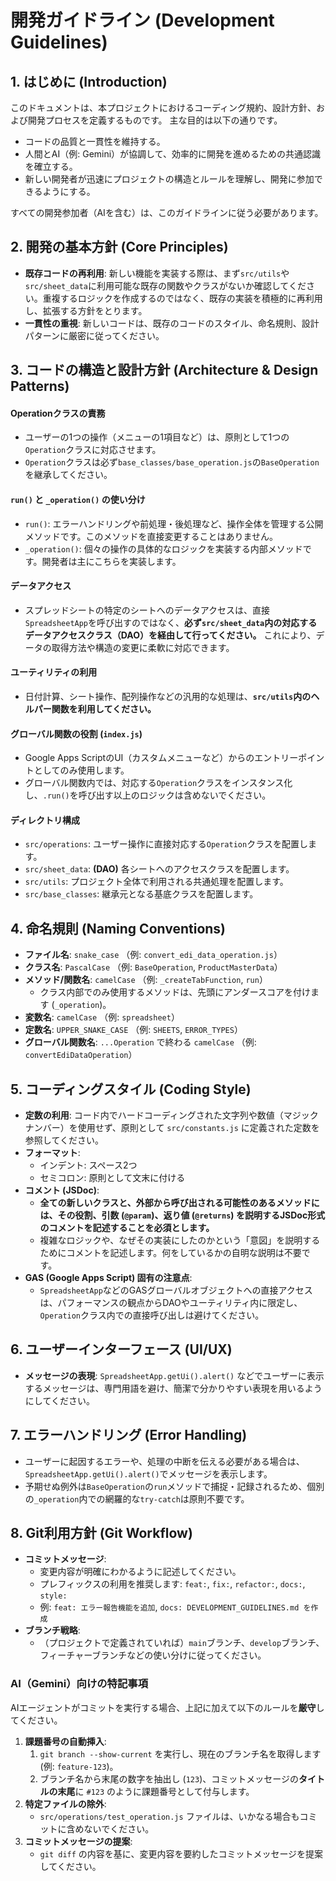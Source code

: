 # 開発ガイドライン (Development Guidelines)

## 1. はじめに (Introduction)

このドキュメントは、本プロジェクトにおけるコーディング規約、設計方針、および開発プロセスを定義するものです。
主な目的は以下の通りです。

-   コードの品質と一貫性を維持する。
-   人間とAI（例: Gemini）が協調して、効率的に開発を進めるための共通認識を確立する。
-   新しい開発者が迅速にプロジェクトの構造とルールを理解し、開発に参加できるようにする。

すべての開発参加者（AIを含む）は、このガイドラインに従う必要があります。

## 2. 開発の基本方針 (Core Principles)

-   **既存コードの再利用**: 新しい機能を実装する際は、まず`src/utils`や`src/sheet_data`に利用可能な既存の関数やクラスがないか確認してください。重複するロジックを作成するのではなく、既存の実装を積極的に再利用し、拡張する方針をとります。
-   **一貫性の重視**: 新しいコードは、既存のコードのスタイル、命名規則、設計パターンに厳密に従ってください。

## 3. コードの構造と設計方針 (Architecture & Design Patterns)

#### Operationクラスの責務
-   ユーザーの1つの操作（メニューの1項目など）は、原則として1つの`Operation`クラスに対応させます。
-   `Operation`クラスは必ず`base_classes/base_operation.js`の`BaseOperation`を継承してください。

#### `run()` と `_operation()` の使い分け
-   `run()`: エラーハンドリングや前処理・後処理など、操作全体を管理する公開メソッドです。このメソッドを直接変更することはありません。
-   `_operation()`: 個々の操作の具体的なロジックを実装する内部メソッドです。開発者は主にこちらを実装します。

#### データアクセス
-   スプレッドシートの特定のシートへのデータアクセスは、直接`SpreadsheetApp`を呼び出すのではなく、**必ず`src/sheet_data`内の対応するデータアクセスクラス（DAO）を経由して行ってください。** これにより、データの取得方法や構造の変更に柔軟に対応できます。

#### ユーティリティの利用
-   日付計算、シート操作、配列操作などの汎用的な処理は、**`src/utils`内のヘルパー関数を利用してください。**

#### グローバル関数の役割 (`index.js`)
-   Google Apps ScriptのUI（カスタムメニューなど）からのエントリーポイントとしてのみ使用します。
-   グローバル関数内では、対応する`Operation`クラスをインスタンス化し、`.run()`を呼び出す以上のロジックは含めないでください。

#### ディレクトリ構成
-   `src/operations`: ユーザー操作に直接対応する`Operation`クラスを配置します。
-   `src/sheet_data`: **(DAO)** 各シートへのアクセスクラスを配置します。
-   `src/utils`: プロジェクト全体で利用される共通処理を配置します。
-   `src/base_classes`: 継承元となる基底クラスを配置します。

## 4. 命名規則 (Naming Conventions)

-   **ファイル名**: `snake_case` （例: `convert_edi_data_operation.js`）
-   **クラス名**: `PascalCase` （例: `BaseOperation`, `ProductMasterData`）
-   **メソッド/関数名**: `camelCase` （例: `_createTabFunction`, `run`）
    -   クラス内部でのみ使用するメソッドは、先頭にアンダースコアを付けます (`_operation`)。
-   **変数名**: `camelCase` （例: `spreadsheet`）
-   **定数名**: `UPPER_SNAKE_CASE` （例: `SHEETS`, `ERROR_TYPES`）
-   **グローバル関数名**: `...Operation` で終わる `camelCase` （例: `convertEdiDataOperation`）

## 5. コーディングスタイル (Coding Style)

-   **定数の利用**: コード内でハードコーディングされた文字列や数値（マジックナンバー）を使用せず、原則として `src/constants.js` に定義された定数を参照してください。
-   **フォーマット**:
    -   インデント: スペース2つ
    -   セミコロン: 原則として文末に付ける
-   **コメント (JSDoc)**:
    -   **全ての新しいクラスと、外部から呼び出される可能性のあるメソッドには、その役割、引数 (`@param`)、返り値 (`@returns`) を説明するJSDoc形式のコメントを記述することを必須とします。**
    -   複雑なロジックや、なぜその実装にしたのかという「意図」を説明するためにコメントを記述します。何をしているかの自明な説明は不要です。
-   **GAS (Google Apps Script) 固有の注意点**:
    -   `SpreadsheetApp`などのGASグローバルオブジェクトへの直接アクセスは、パフォーマンスの観点からDAOやユーティリティ内に限定し、`Operation`クラス内での直接呼び出しは避けてください。

## 6. ユーザーインターフェース (UI/UX)

-   **メッセージの表現**: `SpreadsheetApp.getUi().alert()` などでユーザーに表示するメッセージは、専門用語を避け、簡潔で分かりやすい表現を用いるようにしてください。

## 7. エラーハンドリング (Error Handling)

-   ユーザーに起因するエラーや、処理の中断を伝える必要がある場合は、`SpreadsheetApp.getUi().alert()`でメッセージを表示します。
-   予期せぬ例外は`BaseOperation`の`run`メソッドで捕捉・記録されるため、個別の`_operation`内での網羅的な`try-catch`は原則不要です。

## 8. Git利用方針 (Git Workflow)

-   **コミットメッセージ**:
    -   変更内容が明確にわかるように記述してください。
    -   プレフィックスの利用を推奨します: `feat:`, `fix:`, `refactor:`, `docs:`, `style:`
    -   例: `feat: エラー報告機能を追加`, `docs: DEVELOPMENT_GUIDELINES.md を作成`
-   **ブランチ戦略**:
    -   （プロジェクトで定義されていれば）`main`ブランチ、`develop`ブランチ、フィーチャーブランチなどの使い分けに従ってください。

### AI（Gemini）向けの特記事項

AIエージェントがコミットを実行する場合、上記に加えて以下のルールを**厳守**してください。

1.  **課題番号の自動挿入**:
    1.  `git branch --show-current` を実行し、現在のブランチ名を取得します (例: `feature-123`)。
    2.  ブランチ名から末尾の数字を抽出し (`123`)、コミットメッセージの**タイトルの末尾**に `#123` のように課題番号として付与します。
2.  **特定ファイルの除外**:
    -   `src/operations/test_operation.js` ファイルは、いかなる場合もコミットに含めないでください。
3.  **コミットメッセージの提案**:
    -   `git diff` の内容を基に、変更内容を要約したコミットメッセージを提案してください。
